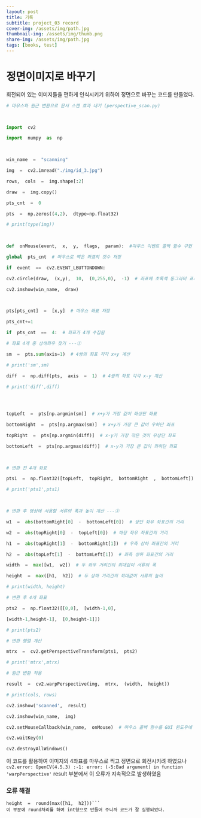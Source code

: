 ```yaml
---
layout: post
title: 기록
subtitle: project_03 record 
cover-img: /assets/img/path.jpg
thumbnail-img: /assets/img/thumb.png
share-img: /assets/img/path.jpg
tags: [books, test]
---
```


# 정면이미지로 바꾸기
회전되어 있는 이미지들을 편하게 인식시키기 위하여 정면으로 바꾸는 코드를 만들었다.
```python
# 마우스와 원근 변환으로 문서 스캔 효과 내기 (perspective_scan.py)

  

import  cv2

import  numpy  as  np

  

win_name  =  "scanning"

img  =  cv2.imread("./img/id_3.jpg")

rows,  cols  =  img.shape[:2]

draw  =  img.copy()

pts_cnt  =  0

pts  =  np.zeros((4,2),  dtype=np.float32)

# print(type(img))

  

def  onMouse(event,  x,  y,  flags,  param):  #마우스 이벤트 콜백 함수 구현 ---①

global  pts_cnt  # 마우스로 찍은 좌표의 갯수 저장

if  event  ==  cv2.EVENT_LBUTTONDOWN:

cv2.circle(draw,  (x,y),  10,  (0,255,0),  -1)  # 좌표에 초록색 동그라미 표시

cv2.imshow(win_name,  draw)

  

pts[pts_cnt]  =  [x,y]  # 마우스 좌표 저장

pts_cnt+=1

if  pts_cnt  ==  4:  # 좌표가 4개 수집됨

# 좌표 4개 중 상하좌우 찾기 ---②

sm  =  pts.sum(axis=1)  # 4쌍의 좌표 각각 x+y 계산

# print('sm',sm)

diff  =  np.diff(pts,  axis  =  1)  # 4쌍의 좌표 각각 x-y 계산

# print('diff',diff)

  
  

topLeft  =  pts[np.argmin(sm)]  # x+y가 가장 값이 좌상단 좌표

bottomRight  =  pts[np.argmax(sm)]  # x+y가 가장 큰 값이 우하단 좌표

topRight  =  pts[np.argmin(diff)]  # x-y가 가장 작은 것이 우상단 좌표

bottomLeft  =  pts[np.argmax(diff)]  # x-y가 가장 큰 값이 좌하단 좌표

  

# 변환 전 4개 좌표

pts1  =  np.float32([topLeft,  topRight,  bottomRight  ,  bottomLeft])

# print('pts1',pts1)

  

# 변환 후 영상에 사용할 서류의 폭과 높이 계산 ---③

w1  =  abs(bottomRight[0]  -  bottomLeft[0])  # 상단 좌우 좌표간의 거리

w2  =  abs(topRight[0]  -  topLeft[0])  # 하당 좌우 좌표간의 거리

h1  =  abs(topRight[1]  -  bottomRight[1])  # 우측 상하 좌표간의 거리

h2  =  abs(topLeft[1]  -  bottomLeft[1])  # 좌측 상하 좌표간의 거리

width  =  max([w1,  w2])  # 두 좌우 거리간의 최대값이 서류의 폭

height  =  max([h1,  h2])  # 두 상하 거리간의 최대값이 서류의 높이

# print(width, height)

# 변환 후 4개 좌표

pts2  =  np.float32([[0,0],  [width-1,0],

[width-1,height-1],  [0,height-1]])

# print(pts2)

# 변환 행렬 계산

mtrx  =  cv2.getPerspectiveTransform(pts1,  pts2)

# print('mtrx',mtrx)

# 원근 변환 적용

result  =  cv2.warpPerspective(img,  mtrx,  (width,  height))

# print(cols, rows)

cv2.imshow('scanned',  result)

cv2.imshow(win_name,  img)

cv2.setMouseCallback(win_name,  onMouse)  # 마우스 콜백 함수를 GUI 윈도우에 등록 ---④

cv2.waitKey(0)

cv2.destroyAllWindows()
```
이 코드를 활용하여 이미지의 4좌표를 마우스로 찍고 정면으로 회전시키려 하였으나 
```cv2.error: OpenCV(4.5.3) :-1: error: (-5:Bad argument) in function 'warpPerspective'``` result 부분에서 이 오류가 지속적으로 발생하였음 

### 오류 해결
``` width  =  round(max([w1,  w2]))  
height  =  round(max([h1,  h2]))```
이 부분에 round처리를 하여 int형으로 만들어 주니까 코드가 잘 실행되었다.
